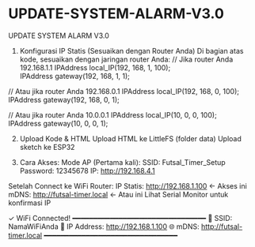 # UPDATE-SYSTEM-ALARM-V3.0
UPDATE SYSTEM ALARM V3.0
1. Konfigurasi IP Statis (Sesuaikan dengan Router Anda)
Di bagian atas kode, sesuaikan dengan jaringan router Anda:
    // Jika router Anda 192.168.1.1
    IPAddress local_IP(192, 168, 1, 100);  
    IPAddress gateway(192, 168, 1, 1);

  // Atau jika router Anda 192.168.0.1
    IPAddress local_IP(192, 168, 0, 100);  
    IPAddress gateway(192, 168, 0, 1);

// Atau jika router Anda 10.0.0.1
    IPAddress local_IP(10, 0, 0, 100);  
    IPAddress gateway(10, 0, 0, 1);

2. Upload Kode & HTML
Upload HTML ke LittleFS (folder data)
Upload sketch ke ESP32

3. Cara Akses:
Mode AP (Pertama kali):
SSID: Futsal_Timer_Setup
Password: 12345678
IP: http://192.168.4.1

  Setelah Connect ke WiFi Router:
IP Statis: http://192.168.1.100 ← Akses ini
mDNS: http://futsal-timer.local ← Atau ini
Lihat Serial Monitor untuk konfirmasi IP
 
   ✓ WiFi Connected!
━━━━━━━━━━━━━━━━━━━━━━━━━━━━━━━━
📶 SSID: NamaWiFiAnda
📍 IP Address: http://192.168.1.100
🌐 mDNS: http://futsal-timer.local
━━━━━━━━━━━━━━━━━━━━━━━━━━━━━━━━
